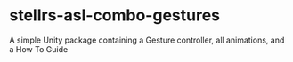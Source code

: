 # stellrs-asl-combo-gestures
A simple Unity package containing a Gesture controller, all animations, and a How To Guide

